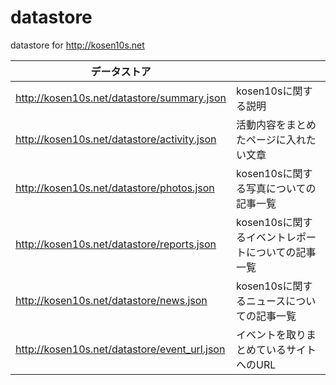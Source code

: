 # datastore

datastore for http://kosen10s.net

| データストア | |
|---|---|
| http://kosen10s.net/datastore/summary.json | kosen10sに関する説明 |
| http://kosen10s.net/datastore/activity.json | 活動内容をまとめたページに入れたい文章 |
| http://kosen10s.net/datastore/photos.json | kosen10sに関する写真についての記事一覧 |
| http://kosen10s.net/datastore/reports.json | kosen10sに関するイベントレポートについての記事一覧 |
| http://kosen10s.net/datastore/news.json | kosen10sに関するニュースについての記事一覧 |
| http://kosen10s.net/datastore/event_url.json | イベントを取りまとめているサイトへのURL |

